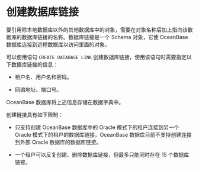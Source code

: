 # 创建数据库链接

要引用除本地数据库以外的其他数据库中的对象，需要在对象名称后加上指向该数据库的数据库链接的名称。数据库链接是一个 Schema 对象，它使 OceanBase 数据库连接到远程数据库以访问里面的对象。

可以使用语句 `CREATE DATABASE LINK` 创建数据库链接，使用该语句时需要指定以下数据库链接的信息：

* 租户名、用户名和密码。

* 网络地址、端口号。

OceanBase 数据库将上述信息存储在数据字典中。

创建链接具有如下限制：

* 只支持创建 OceanBase 数据库中的 Oracle 模式下的租户连接到另一个 Oracle 模式下的租户的数据库链接，OceanBase 数据库目前不支持创建连接到外部 Oracle 数据库的数据库链接。

* 一个租户可以反复创建、删除数据库链接，但最多只能同时存在 15 个数据库链接。
